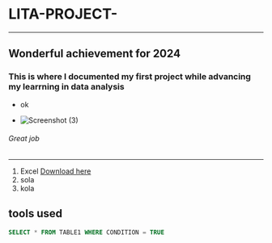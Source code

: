 # LITA-PROJECT-
---
## Wonderful achievement for 2024


### This  is where I documented my first project while advancing my learrning in data analysis
- ok

- ![Screenshot (3)](https://github.com/user-attachments/assets/4295cdba-ee9d-40a8-a4d6-9decfd49abfd)

###### Great job

---

1. Excel [Download here](http://www.microsoft.com)
2. sola
3. kola
## tools used

``` Sql
SELECT * FROM TABLE1 WHERE CONDITION = TRUE
```

